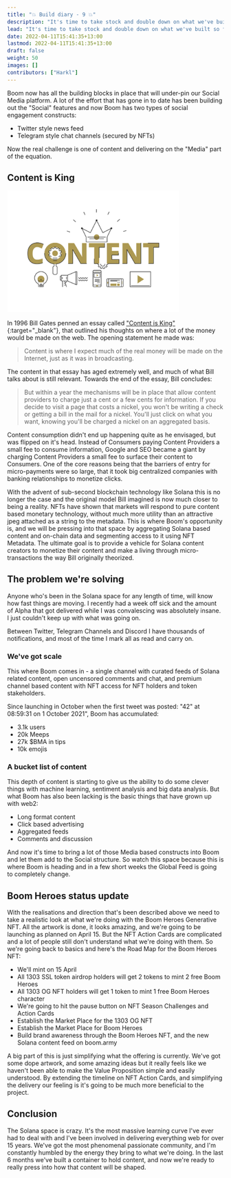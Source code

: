 ```yaml
---
title: "💥 Build diary - 9 💥"
description: "It's time to take stock and double down on what we've built so far."
lead: "It's time to take stock and double down on what we've built so far."
date: 2022-04-11T15:41:35+13:00
lastmod: 2022-04-11T15:41:35+13:00
draft: false
weight: 50
images: []
contributors: ["Harkl"]
---
```


Boom now has all the building blocks in place that will under-pin our Social Media platform. A lot of the effort that has gone in to date has been building out the "Social" features and now Boom has two types of social engagement constructs:

- Twitter style news feed
- Telegram style chat channels (secured by NFTs)

Now the real challenge is one of content and delivering on the "Media" part of the equation.

## Content is King

<img src="content-marketing.jpg" alt="Content Marketing" width="400"/>

In 1996 Bill Gates penned an essay called ["Content is King"](https://web.archive.org/web/20010126005200/http://www.microsoft.com/billgates/columns/1996essay/essay960103.asp){:target="_blank"}, that outlined his thoughts on where a lot of the money would be made on the web. The opening statement he made was:

> Content is where I expect much of the real money will be made on the Internet, just as it was in broadcasting.

The content in that essay has aged extremely well, and much of what Bill talks about is still relevant. Towards the end of the essay, Bill concludes:

> But within a year the mechanisms will be in place that allow content providers to charge just a cent or a few cents for information. If you decide to visit a page that costs a nickel, you won't be writing a check or getting a bill in the mail for a nickel. You'll just click on what you want, knowing you'll be charged a nickel on an aggregated basis.

Content consumption didn't end up happening quite as he envisaged, but was flipped on it's head. Instead of Consumers paying Content Providers a small fee to consume information, Google and SEO became a giant by charging Content Providers a small fee to surface their content to Consumers. One of the core reasons being that the barriers of entry for micro-payments were so large, that it took big centralized companies with banking relationships to monetize clicks.

With the advent of sub-second blockchain technology like Solana this is no longer the case and the original model Bill imagined is now much closer to being a reality. NFTs have shown that markets will respond to pure content based monetary technology, without much more utility than an attractive jpeg attached as a string to the metadata. This is where Boom's opportunity is, and we will be pressing into that space by aggregating Solana based content and on-chain data and segmenting access to it using NFT Metadata. The ultimate goal is to provide a vehicle for Solana content creators to monetize their content and make a living through micro-transactions the way Bill originally theorized.

## The problem we're solving

Anyone who's been in the Solana space for any length of time, will know how fast things are moving. I recently had a week off sick and the amount of Alpha that got delivered while I was convalescing was absolutely insane. I just couldn't keep up with what was going on.

Between Twitter, Telegram Channels and Discord I have thousands of notifications, and most of the time I mark all as read and carry on.

### We've got scale

This where Boom comes in - a single channel with curated feeds of Solana related content, open uncensored comments and chat, and premium channel based content with NFT access for NFT holders and token stakeholders.

Since launching in October when the first tweet was posted: "42" at 08:59:31 on 1 October 2021", Boom has accumulated:

- 3.1k users
- 20k Meeps
- 27k $BMA in tips
- 10k emojis

### A bucket list of content

This depth of content is starting to give us the ability to do some clever things with machine learning, sentiment analysis and big data analysis. But what Boom has also been lacking is the basic things that have grown up with web2:

- Long format content
- Click based advertising
- Aggregated feeds
- Comments and discussion

And now it's time to bring a lot of those Media based constructs into Boom and let them add to the Social structure. So watch this space because this is where Boom is heading and in a few short weeks the Global Feed is going to completely change.

## Boom Heroes status update

With the realisations and direction that's been described above we need to take a realistic look at what we're doing with the Boom Heroes Generative NFT. All the artwork is done, it looks amazing, and we're going to be launching as planned on April 15. But the NFT Action Cards are complicated and a lot of people still don't understand what we're doing with them. So we're going back to basics and here's the Road Map for the Boom Heroes NFT:

- We'll mint on 15 April
- All 1303 SSL token airdrop holders will get 2 tokens to mint 2 free Boom Heroes
- All 1303 OG NFT holders will get 1 token to mint 1 free Boom Heroes character
- We're going to hit the pause button on NFT Season Challenges and Action Cards
- Establish the Market Place for the 1303 OG NFT
- Establish the Market Place for Boom Heroes
- Build brand awareness through the Boom Heroes NFT, and the new Solana content feed on boom.army

A big part of this is just simplifying what the offering is currently. We've got some dope artwork, and some amazing ideas but it really feels like we haven't been able to make the Value Proposition simple and easily understood. By extending the timeline on NFT Action Cards, and simplifying the delivery our feeling is it's going to be much more beneficial to the project.

## Conclusion

The Solana space is crazy. It's the most massive learning curve I've ever had to deal with and I've been involved in delivering everything web for over 15 years. We've got the most phenomenal passionate community, and I'm constantly humbled by the energy they bring to what we're doing. In the last 6 months we've built a container to hold content, and now we're ready to really press into how that content will be shaped.
